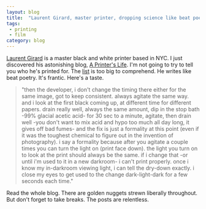 ```yaml
---
layout: blog
title:  "Laurent Girard, master printer, dropping science like beat poetry"
tags: 
 - printing 
 - film
category: blog
---
```


[Laurent Girard](http://www.laurentgirard.com/) is a master black and white printer based in NYC. I just discovered his astonishing blog, [A Printer's Life](http://laurentgirard.blogspot.com/). I'm not going to try to tell you who he's printed for. The [list](http://www.laurentgirard.com/client-list) is too big to comprehend. He writes like beat poetry. It's frantic. Here's a taste.

> "then the developer, i don't change the timing there either for the same image, got to keep consistent. always agitate the same way. and i look at the first black coming up, at different time for different papers. drain really well, always the same amount, dip in the stop bath -99% glacial acetic acid- for 30 sec to a minute, agitate, then drain well -you don't want to mix acid and hypo too much all day long, it gives off bad fumes- and the fix is just a formality at this point (even if it was the toughest chemical to figure out in the invention of photography). i say a formality because after you agitate a couple times you can turn the light on (print face down). the light you turn on to look at the print should always be the same. if i change that -or until i'm used to it in a new darkroom- i can't print properly. once i know my in-darkroom viewing light, i can tell the dry-down exactly. i close my eyes to get used to the change dark-light-dark for a few seconds each time."

Read the whole blog. There are golden nuggets strewn liberally throughout. But don't forget to take breaks. The posts are relentless.